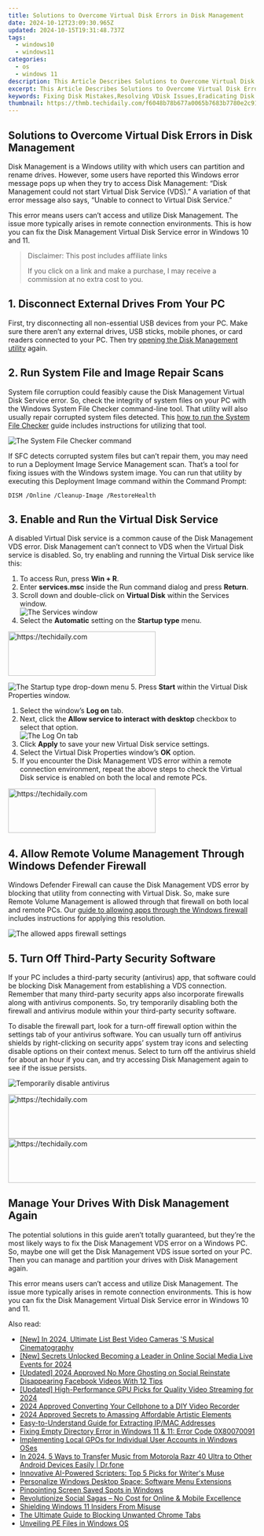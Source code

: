 ```yaml
---
title: Solutions to Overcome Virtual Disk Errors in Disk Management
date: 2024-10-12T23:09:30.965Z
updated: 2024-10-15T19:31:48.737Z
tags:
  - windows10
  - windows11
categories:
  - os
  - windows 11
description: This Article Describes Solutions to Overcome Virtual Disk Errors in Disk Management
excerpt: This Article Describes Solutions to Overcome Virtual Disk Errors in Disk Management
keywords: Fixing Disk Mistakes,Resolving VDisk Issues,Eradicating Disk Errors,Eliminate VDisk Fails,Remedy Disk Management Problems,Stop Virtual Drive Failures,Overcome VDisk Crashes
thumbnail: https://thmb.techidaily.com/f6048b78b677a0065b7683b7780e2c91c1ef9e11def92a26e974e1428f77307f.jpg
---
```


## Solutions to Overcome Virtual Disk Errors in Disk Management

 Disk Management is a Windows utility with which users can partition and rename drives. However, some users have reported this Windows error message pops up when they try to access Disk Management: “Disk Management could not start Virtual Disk Service (VDS).” A variation of that error message also says, “Unable to connect to Virtual Disk Service.”

 This error means users can’t access and utilize Disk Management. The issue more typically arises in remote connection environments. This is how you can fix the Disk Management Virtual Disk Service error in Windows 10 and 11\.

>  Disclaimer: This post includes affiliate links
>
>  If you click on a link and make a purchase, I may receive a commission at no extra cost to you.
>

## 1\. Disconnect External Drives From Your PC

 First, try disconnecting all non-essential USB devices from your PC. Make sure there aren’t any external drives, USB sticks, mobile phones, or card readers connected to your PC. Then try [opening the Disk Management utility](https://www.makeuseof.com/ways-open-disk-management-windows-10/) again.

## 2\. Run System File and Image Repair Scans

 System file corruption could feasibly cause the Disk Management Virtual Disk Service error. So, check the integrity of system files on your PC with the Windows System File Checker command-line tool. That utility will also usually repair corrupted system files detected. This [how to run the System File Checker](https://www.makeuseof.com/system-file-checker-sfc-windows/) guide includes instructions for utilizing that tool.

![The System File Checker command](https://static1.makeuseofimages.com/wordpress/wp-content/uploads/2023/07/sfc-scannow-command.jpg)

 If SFC detects corrupted system files but can’t repair them, you may need to run a Deployment Image Service Management scan. That’s a tool for fixing issues with the Windows system image. You can run that utility by executing this Deployment Image command within the Command Prompt:

`DISM /Online /Cleanup-Image /RestoreHealth`

## 3\. Enable and Run the Virtual Disk Service

 A disabled Virtual Disk service is a common cause of the Disk Management VDS error. Disk Management can’t connect to VDS when the Virtual Disk service is disabled. So, try enabling and running the Virtual Disk service like this:

1. To access Run, press **Win + R**.
2. Enter **services.msc** inside the Run command dialog and press **Return**.
3. Scroll down and double-click on **Virtual Disk** within the Services window.  
![The Services window](https://static1.makeuseofimages.com/wordpress/wp-content/uploads/2023/07/services-window.jpg)
4. Select the **Automatic** setting on the **Startup type** menu.  

<!-- affiliate ads begin -->
<a href="https://wigfever.sjv.io/c/5597632/2005196/22899" target="_top" id="2005196">
  <img src="//a.impactradius-go.com/display-ad/22899-2005196" border="0" alt="https://techidaily.com" width="300" height="90"/>
</a>
<img height="0" width="0" src="https://wigfever.sjv.io/i/5597632/2005196/22899" style="position:absolute;visibility:hidden;" border="0" />
<!-- affiliate ads end -->

![The Startup type drop-down menu](https://static1.makeuseofimages.com/wordpress/wp-content/uploads/2023/07/startup-type-drop-down-menu.jpg)
5. Press **Start** within the Virtual Disk Properties window.

1. Select the window’s **Log on** tab.
2. Next, click the **Allow service to interact with desktop** checkbox to select that option.  
![The Log On tab](https://static1.makeuseofimages.com/wordpress/wp-content/uploads/2023/07/log-on-tab.jpg)
3. Click **Apply** to save your new Virtual Disk service settings.
4. Select the Virtual Disk Properties window’s **OK** option.
5. If you encounter the Disk Management VDS error within a remote connection environment, repeat the above steps to check the Virtual Disk service is enabled on both the local and remote PCs.

<!-- affiliate ads begin -->
<a href="https://aligracehair.sjv.io/c/5597632/1896505/19272" target="_top" id="1896505">
  <img src="//a.impactradius-go.com/display-ad/19272-1896505" border="0" alt="https://techidaily.com" width="300" height="90"/>
</a>
<img height="0" width="0" src="https://aligracehair.sjv.io/i/5597632/1896505/19272" style="position:absolute;visibility:hidden;" border="0" />
<!-- affiliate ads end -->

## 4\. Allow Remote Volume Management Through Windows Defender Firewall

 Windows Defender Firewall can cause the Disk Management VDS error by blocking that utility from connecting with Virtual Disk. So, make sure Remote Volume Management is allowed through that firewall on both local and remote PCs. Our [guide to allowing apps through the Windows firewall](https://www.makeuseof.com/how-to-allow-apps-windows-firewall/) includes instructions for applying this resolution.

![The allowed apps firewall settings](https://static1.makeuseofimages.com/wordpress/wp-content/uploads/2023/07/firewall-options.jpg)

## 5\. Turn Off Third-Party Security Software

 If your PC includes a third-party security (antivirus) app, that software could be blocking Disk Management from establishing a VDS connection. Remember that many third-party security apps also incorporate firewalls along with antivirus components. So, try temporarily disabling both the firewall and antivirus module within your third-party security software.

 To disable the firewall part, look for a turn-off firewall option within the settings tab of your antivirus software. You can usually turn off antivirus shields by right-clicking on security apps’ system tray icons and selecting disable options on their context menus. Select to turn off the antivirus shield for about an hour if you can, and try accessing Disk Management again to see if the issue persists.

![Temporarily disable antivirus](https://static1.makeuseofimages.com/wordpress/wp-content/uploads/2022/06/disable-antivirus.jpg)

<!-- affiliate ads begin -->
<a href="https://aligracehair.sjv.io/c/5597632/2047366/19272" target="_top" id="2047366">
  <img src="//a.impactradius-go.com/display-ad/19272-2047366" border="0" alt="https://techidaily.com" width="728" height="90"/>
</a>
<img height="0" width="0" src="https://aligracehair.sjv.io/i/5597632/2047366/19272" style="position:absolute;visibility:hidden;" border="0" />
<!-- affiliate ads end -->

<!-- affiliate ads begin -->
<a href="https://appsumo.8odi.net/c/5597632/2123748/7443" target="_top" id="2123748">
  <img src="//a.impactradius-go.com/display-ad/7443-2123748" border="0" alt="https://techidaily.com" width="600" height="90"/>
</a>
<img height="0" width="0" src="https://appsumo.8odi.net/i/5597632/2123748/7443" style="position:absolute;visibility:hidden;" border="0" />
<!-- affiliate ads end -->

## Manage Your Drives With Disk Management Again

 The potential solutions in this guide aren’t totally guaranteed, but they’re the most likely ways to fix the Disk Management VDS error on a Windows PC. So, maybe one will get the Disk Management VDS issue sorted on your PC. Then you can manage and partition your drives with Disk Management again.

 This error means users can’t access and utilize Disk Management. The issue more typically arises in remote connection environments. This is how you can fix the Disk Management Virtual Disk Service error in Windows 10 and 11\.

<span class="atpl-alsoreadstyle">Also read:</span>
<div><ul>
<li><a href="https://article-files.techidaily.com/new-in-2024-ultimate-list-best-video-cameras-s-musical-cinematography/"><u>[New] In 2024, Ultimate List Best Video Cameras 'S Musical Cinematography</u></a></li>
<li><a href="https://facebook-video-content.techidaily.com/new-secrets-unlocked-becoming-a-leader-in-online-social-media-live-events-for-2024/"><u>[New] Secrets Unlocked Becoming a Leader in Online Social Media Live Events for 2024</u></a></li>
<li><a href="https://facebook-videos.techidaily.com/updated-2024-approved-no-more-ghosting-on-social-reinstate-disappearing-facebook-videos-with-12-tips/"><u>[Updated] 2024 Approved No More Ghosting on Social Reinstate Disappearing Facebook Videos With 12 Tips</u></a></li>
<li><a href="https://eaxpv-info.techidaily.com/updated-high-performance-gpu-picks-for-quality-video-streaming-for-2024/"><u>[Updated] High-Performance GPU Picks for Quality Video Streaming for 2024</u></a></li>
<li><a href="https://screen-activity-recording.techidaily.com/2024-approved-converting-your-cellphone-to-a-diy-video-recorder/"><u>2024 Approved Converting Your Cellphone to a DIY Video Recorder</u></a></li>
<li><a href="https://extra-guidance.techidaily.com/2024-approved-secrets-to-amassing-affordable-artistic-elements/"><u>2024 Approved Secrets to Amassing Affordable Artistic Elements</u></a></li>
<li><a href="https://win11.techidaily.com/easy-to-understand-guide-for-extracting-ipmac-addresses/"><u>Easy-to-Understand Guide for Extracting IP/MAC Addresses</u></a></li>
<li><a href="https://win11.techidaily.com/fixing-empty-directory-error-in-windows-11-and-11-error-code-0x80070091/"><u>Fixing Empty Directory Error in Windows 11 & 11: Error Code 0X80070091</u></a></li>
<li><a href="https://win11.techidaily.com/implementing-local-gpos-for-individual-user-accounts-in-windows-oses/"><u>Implementing Local GPOs for Individual User Accounts in Windows OSes</u></a></li>
<li><a href="https://android-transfer.techidaily.com/in-2024-5-ways-to-transfer-music-from-motorola-razr-40-ultra-to-other-android-devices-easily-drfone-by-drfone-transfer-from-android-transfer-from-android/"><u>In 2024, 5 Ways to Transfer Music from Motorola Razr 40 Ultra to Other Android Devices Easily | Dr.fone</u></a></li>
<li><a href="https://tech-revival.techidaily.com/innovative-ai-powered-scripters-top-5-picks-for-writers-muse/"><u>Innovative AI-Powered Scripters: Top 5 Picks for Writer's Muse</u></a></li>
<li><a href="https://win11.techidaily.com/personalize-windows-desktop-space-software-menu-extensions/"><u>Personalize Windows Desktop Space: Software Menu Extensions</u></a></li>
<li><a href="https://win11.techidaily.com/pinpointing-screen-saved-spots-in-windows/"><u>Pinpointing Screen Saved Spots in Windows</u></a></li>
<li><a href="https://facebook-clips.techidaily.com/revolutionize-social-sagas-no-cost-for-online-and-mobile-excellence/"><u>Revolutionize Social Sagas – No Cost for Online & Mobile Excellence</u></a></li>
<li><a href="https://win11.techidaily.com/shielding-windows-11-insiders-from-misuse/"><u>Shielding Windows 11 Insiders From Misuse</u></a></li>
<li><a href="https://win11.techidaily.com/the-ultimate-guide-to-blocking-unwanted-chrome-tabs/"><u>The Ultimate Guide to Blocking Unwanted Chrome Tabs</u></a></li>
<li><a href="https://win11.techidaily.com/unveiling-pe-files-in-windows-os/"><u>Unveiling PE Files in Windows OS</u></a></li>
</ul></div>

<ins class="adsbygoogle"
      style="display:block"
      data-ad-client="ca-pub-7571918770474297"
      data-ad-slot="8358498916"
      data-ad-format="auto"
      data-full-width-responsive="true"></ins>
    